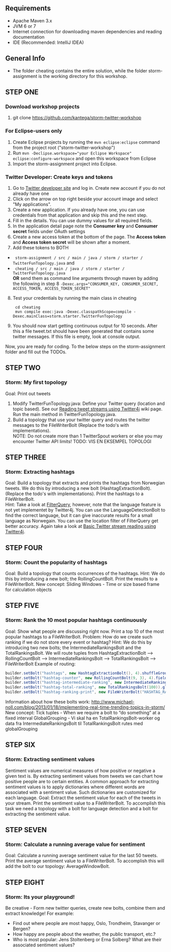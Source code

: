 ## Requirements ##
* Apache Maven 3.x
* JVM 6 or 7 
* Internet connection for downloading maven dependencies and reading documentation
* IDE (Recommended: IntelliJ IDEA)

## General Info ##
* The folder cheating contains the entire solution, while the folder storm-assignment is the working directory for this workshop.


## STEP ONE ##
### Download workshop projects
1. git clone https://github.com/kantega/storm-twitter-workshop

### For Eclipse-users only
1. Create Eclipse projects by running the `mvn eclipse:eclipse` command from the project root ("storm-twitter-workshop")
2. Run `mvn -Declipse.workspace="your Eclipse Workspace" eclipse:configure-workspace` and open this workspace from Eclipse
2. Import the storm-assignment project into Eclipse.

### Twitter Developer: Create keys and tokens
1. Go to [Twitter developer site](https://dev.twitter.com) and log in. Create new account if you do not already have one
2. Click on the arrow on top right beside your account image and select "My applications".
3. Create a new application. If you already have one, you can use credentials from that application and skip this and the next step.
4. Fill in the details. You can use dummy values for all required fields.
5. In the application detail page note the **Consumer key** and **Consumer secret** fields under OAuth settings
6. Create a new access token at the bottom of the page. The **Access token** and **Access token secret** will be shown after a moment.
7. Add these tokens to BOTH
* ` storm-assignment / src / main / java / storm / starter / TwitterFunTopology.java` and  
* ` cheating / src / main / java / storm / starter / TwitterFunTopology.java`  
**OR** send them as command line arguments through maven by adding the following in step 8
``` -Dexec.args="CONSUMER_KEY, CONSUMER_SECRET, ACCESS_TOKEN, ACCESS_TOKEN_SECRET" ```
8. Test your credentials by running the main class in cheating

        cd cheating   
        mvn compile exec:java -Dexec.classpathScope=compile -Dexec.mainClass=storm.starter.TwitterFunTopology
        
9. You should now start getting continuous output for 10 seconds. After this a file tweet.txt should have been generated that contains some twitter messages. If this file is empty, look at console output. 

Now, you are ready for coding. To the below steps on the storm-assignment folder and fill out the TODOs. 

## STEP TWO ##
### Storm: My first topology
Goal: Print out tweets  
1. Modify TwitterFunTopology.java: Define your Twitter query (location and topic based). See our [Reading tweet streams using Twitter4j](https://github.com/kantega/storm-twitter-workshop/wiki/Basic-Twitter-stream-reading-using-Twitter4j) wiki page. Run the main method in TwitterFunTopology.java.  
2. Build a topology that use your twitter query and routes the twitter messages to the FileWriterBolt (Replace the todo's with implementations).  
NOTE: Do not create more than 1 TwitterSpout workers or else you may encounter Twitter API limits! 
TODO: VIS EN EKSEMPEL TOPOLOGI


## STEP THREE ##
### Storm: Extracting hashtags
Goal: Build a topology that extracts and prints the hashtags from Norwegian tweets. We do this by introducing a new bolt (HashtagExtractionBolt). (Replace the todo's with implementations).  Print the hashtags to a FileWriterBolt.  
Hint: Take a look at [FilterQuery](https://github.com/kantega/storm-twitter-workshop/wiki/Twitter-API-and-Twitter4j-Streaming-Resources), however, note that the language feature is not yet implementet by Twitter4j. You can use the LanguageDetectionBolt to find the correct language, but it can give inaccurate results for a small language as Norwegain. You can use the location filter of FilterQuery get better accuracy. Again take a look at [Basic Twitter stream reading using Twitter4j](https://github.com/kantega/storm-twitter-workshop/wiki/Basic-Twitter-stream-reading-using-Twitter4j).  


## STEP FOUR ##
### Storm: Count the popularity of hashtags
Goal: Build a topology that counts occurrences of the hashtags.
Hint: We do this by introducing a new bolt; the RollingCountBolt.
Print the results to a FileWriterBolt.
New concept:
    Sliding Windows - Time or size based frame for calculation objects

## STEP FIVE ##
### Storm: Rank the 10 most popular hashtags continuously
Goal: Show what people are discussing right now. Print a top 10 of the most popular hashtags to a FileWriterBolt.
Problem: How do we create such ranking if we do not store every event or hashtag?
Hint: We do this by introducing two new bolts; the IntermediateRankingsBolt and the TotalRankingsBolt.
We will route tuples from HashtagExtractionBolt --> RollingCountBolt --> IntermediateRankingsBolt --> TotalRankingsBolt --> FileWriterBolt
Example of routing:
```java
builder.setBolt("hashtags", new HashtagExtractionBolt(), 4).shuffleGrouping("sentiment");
builder.setBolt("hashtag-counter", new RollingCountBolt(9, 3), 4).fieldsGrouping("hashtags", new Fields("entity"));
builder.setBolt("hashtag-intermediate-ranking", new IntermediateRankingsBolt(100), 4).fieldsGrouping("hashtag-counter", new Fields("obj"));
builder.setBolt("hashtag-total-ranking", new TotalRankingsBolt(100)).globalGrouping("hashtag-intermediate-ranking");
builder.setBolt("hashtag-ranking-print", new FileWriterBolt("HASHTAG_RANKING.txt")).shuffleGrouping("hashtag-total-ranking");
```

Information about how these bolts work: http://www.michael-noll.com/blog/2013/01/18/implementing-real-time-trending-topics-in-storm/
New concept:
    Tick tuples - When we require a bolt to “do something” at a fixed interval
    GlobalGrouping - Vi skal ha en TotalRankingsBolt-worker og data fra IntermediateRankingsBolt til TotalRankingsBolt rutes med globalGrouping



## STEP SIX ##
### Storm: Extracting sentiment values
Sentiment values are numerical measures of how positive or negative a given text is. By extracting sentiment values from tweets we can chart how positive people are to certain entities.
A common approach for extracting sentiment values is to apply dictionaries where different words are associated  with a sentiment value. Such dictionaries are customized for each language.
Goal: Extract the sentiment value for each of the tweets in your stream. Print the sentiment value to a FileWriterBolt.
To accomplish this task we need a topology with a bolt for language detection and a bolt for extracting the sentiment value.

## STEP SEVEN ##
### Storm: Calculate a running average value for sentiment
Goal: Calculate a running average sentiment value for the last 50 tweets. Print the average sentiment value to a FileWriterBolt.
To accomplish this will add the bolt to our topology: AverageWindowBolt.

## STEP EIGHT ##
### Storm: Its your playground!
Be creative - Form new twitter queries, create new bolts, combine them and extract knowledge!
For example:
* Find out where people are most happy, Oslo, Trondheim, Stavanger or Bergen?
* How happy are people about the weather, the public transport, etc.?
* Who is most popular: Jens Stoltenberg or Erna Solberg? What are their associated sentiment values?
